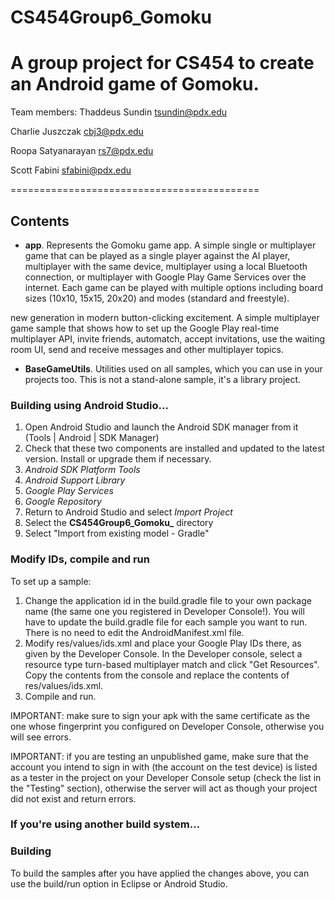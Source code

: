 # CS454Group6_Gomoku
A group project for CS454 to create an Android game of Gomoku.
===========================================

Team members: 
Thaddeus Sundin
tsundin@pdx.edu

Charlie Juszczak
cbj3@pdx.edu

Roopa Satyanarayan
rs7@pdx.edu

Scott Fabini
sfabini@pdx.edu

===========================================

<h2>Contents</h2>

* **app**. Represents the Gomoku game app. A simple single or multiplayer game that can be played as a single player against the AI player, multiplayer with the same device, multiplayer using a local Bluetooth connection, or multiplayer with Google Play Game Services over the internet. Each game can be played with multiple options including board sizes (10x10, 15x15, 20x20) and modes (standard and freestyle).


new generation in modern button-clicking excitement. A simple multiplayer game sample that shows how to set up the Google Play real-time multiplayer API, invite friends, automatch, accept invitations, use the waiting room UI, send and receive messages and other multiplayer topics.

* **BaseGameUtils**. Utilities used on all samples, which you can use in your projects too. This is not a stand-alone sample, it's a library project.

<h3>Building using Android Studio...</h3>

1. Open Android Studio and launch the Android SDK manager from it (Tools | Android | SDK Manager)
1. Check that these two components are installed and updated to the latest version. Install or upgrade
them if necessary.
1. *Android SDK Platform Tools*
2. *Android Support Library*
2. *Google Play Services*
3. *Google Repository*
1. Return to Android Studio and select *Import Project*
1. Select the **CS454Group6_Gomoku_** directory
1. Select "Import from existing model - Gradle"

<h3>Modify IDs, compile and run</h3>

To set up a sample:

1. Change the application id in the build.gradle file to your own package name
(the same one you registered in Developer Console!).  You will have to update
the build.gradle file for each sample you want to run.  There is no need to
edit the AndroidManifest.xml file.
2. Modify res/values/ids.xml and place your Google Play IDs there, as given by the
Developer Console. In the Developer console, select a resource type
turn-based multiplayer match and click "Get Resources".  Copy the
contents from the console and replace the contents of res/values/ids.xml.
3. Compile and run.

IMPORTANT: make sure to sign your apk with the same certificate
as the one whose fingerprint you configured on Developer Console, otherwise
you will see errors.

IMPORTANT: if you are testing an unpublished game, make sure that the account you intend
to sign in with (the account on the test device) is listed as a tester in the
project on your Developer Console setup (check the list in the "Testing"
section), otherwise the server will act as though your project did not exist and
return errors.

<h3>If you're using another build system...</h3>

<h3>Building</h3>
To build the samples after you have applied the changes above, you can use the build/run option in
Eclipse or Android Studio.

